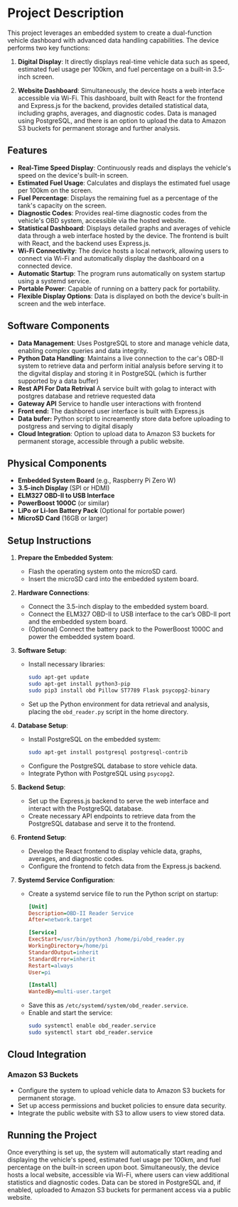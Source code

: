 # Project Description

This project leverages an embedded system to create a dual-function vehicle dashboard with advanced data handling capabilities. The device performs two key functions:

1. **Digital Display**: It directly displays real-time vehicle data such as speed, estimated fuel usage per 100km, and fuel percentage on a built-in 3.5-inch screen.
  
2. **Website Dashboard**: Simultaneously, the device hosts a web interface accessible via Wi-Fi. This dashboard, built with React for the frontend and Express.js for the backend, provides detailed statistical data, including graphs, averages, and diagnostic codes. Data is managed using PostgreSQL, and there is an option to upload the data to Amazon S3 buckets for permanent storage and further analysis.

## Features

- **Real-Time Speed Display**: Continuously reads and displays the vehicle's speed on the device's built-in screen.
- **Estimated Fuel Usage**: Calculates and displays the estimated fuel usage per 100km on the screen.
- **Fuel Percentage**: Displays the remaining fuel as a percentage of the tank's capacity on the screen.
- **Diagnostic Codes**: Provides real-time diagnostic codes from the vehicle's OBD system, accessible via the hosted website.
- **Statistical Dashboard**: Displays detailed graphs and averages of vehicle data through a web interface hosted by the device. The frontend is built with React, and the backend uses Express.js.
- **Wi-Fi Connectivity**: The device hosts a local network, allowing users to connect via Wi-Fi and automatically display the dashboard on a connected device.
- **Automatic Startup**: The program runs automatically on system startup using a systemd service.
- **Portable Power**: Capable of running on a battery pack for portability.
- **Flexible Display Options**: Data is displayed on both the device's built-in screen and the web interface.

## Software Components
- **Data Management**: Uses PostgreSQL to store and manage vehicle data, enabling complex queries and data integrity.
- **Python Data Handling**: Maintains a live connection to the car's OBD-II system to retrieve data and perform initial analysis before serving it to the digvital display and storing it in PostgreSQL (which is further supported by a data buffer)
- **Rest API For Data Retrival** A service built with golag to interact with postgres database and retrieve requested data
- **Gateway API** Service to handle user interactions with frontend
- **Front end:** The dashbored user interface is built with Express.js
- **Data bufer:** Python script to increamently store data before uploading to postgress and serving to digital disaply
- **Cloud Integration**: Option to upload data to Amazon S3 buckets for permanent storage, accessible through a public website.

## Physical Components

- **Embedded System Board** (e.g., Raspberry Pi Zero W)
- **3.5-inch Display** (SPI or HDMI)
- **ELM327 OBD-II to USB Interface**
- **PowerBoost 1000C** (or similar)
- **LiPo or Li-Ion Battery Pack** (Optional for portable power)
- **MicroSD Card** (16GB or larger)

## Setup Instructions

1. **Prepare the Embedded System**:
   - Flash the operating system onto the microSD card.
   - Insert the microSD card into the embedded system board.

2. **Hardware Connections**:
   - Connect the 3.5-inch display to the embedded system board.
   - Connect the ELM327 OBD-II to USB interface to the car’s OBD-II port and the embedded system board.
   - (Optional) Connect the battery pack to the PowerBoost 1000C and power the embedded system board.

3. **Software Setup**:
   - Install necessary libraries:
     ```bash
     sudo apt-get update
     sudo apt-get install python3-pip
     sudo pip3 install obd Pillow ST7789 Flask psycopg2-binary
     ```
   - Set up the Python environment for data retrieval and analysis, placing the `obd_reader.py` script in the home directory.

4. **Database Setup**:
   - Install PostgreSQL on the embedded system:
     ```bash
     sudo apt-get install postgresql postgresql-contrib
     ```
   - Configure the PostgreSQL database to store vehicle data.
   - Integrate Python with PostgreSQL using `psycopg2`.

5. **Backend Setup**:
   - Set up the Express.js backend to serve the web interface and interact with the PostgreSQL database.
   - Create necessary API endpoints to retrieve data from the PostgreSQL database and serve it to the frontend.

6. **Frontend Setup**:
   - Develop the React frontend to display vehicle data, graphs, averages, and diagnostic codes.
   - Configure the frontend to fetch data from the Express.js backend.

7. **Systemd Service Configuration**:
   - Create a systemd service file to run the Python script on startup:
     ```ini
     [Unit]
     Description=OBD-II Reader Service
     After=network.target

     [Service]
     ExecStart=/usr/bin/python3 /home/pi/obd_reader.py
     WorkingDirectory=/home/pi
     StandardOutput=inherit
     StandardError=inherit
     Restart=always
     User=pi

     [Install]
     WantedBy=multi-user.target
     ```
   - Save this as `/etc/systemd/system/obd_reader.service`.
   - Enable and start the service:
     ```bash
     sudo systemctl enable obd_reader.service
     sudo systemctl start obd_reader.service
     ```

## Cloud Integration

### Amazon S3 Buckets

- Configure the system to upload vehicle data to Amazon S3 buckets for permanent storage.
- Set up access permissions and bucket policies to ensure data security.
- Integrate the public website with S3 to allow users to view stored data.

## Running the Project

Once everything is set up, the system will automatically start reading and displaying the vehicle's speed, estimated fuel usage per 100km, and fuel percentage on the built-in screen upon boot. Simultaneously, the device hosts a local website, accessible via Wi-Fi, where users can view additional statistics and diagnostic codes. Data can be stored in PostgreSQL and, if enabled, uploaded to Amazon S3 buckets for permanent access via a public website.
